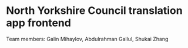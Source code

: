 # North Yorkshire Council translation app frontend

Team members: Galin Mihaylov, Abdulrahman Gallul, Shukai Zhang
